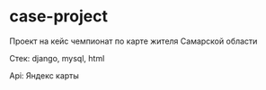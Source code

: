 # case-project
Проект на кейс чемпионат по карте жителя Самарской области


Стек: django, mysql, html




Api: Яндекс карты
